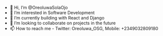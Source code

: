 - 👋 Hi, I’m @OreoluwaSolaOjo
- 👀 I’m interested in Software Development
- 🌱 I’m currently building with React and Django
- 💞️ I’m looking to collaborate on projects in the future
- 📫 How to reach me - Twitter: Oreoluwa_OSG, Mobile: +2349032809180

<!---
OreoluwaSolaOjo/OreoluwaSolaOjo is a ✨ special ✨ repository because its `README.md` (this file) appears on your GitHub profile.
You can click the Preview link to take a look at your changes.
--->
